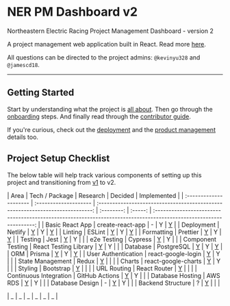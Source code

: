 # NER PM Dashboard v2

Northeastern Electric Racing Project Management Dashboard - version 2

A project management web application built in React.
Read more [here](https://github.com/Northeastern-Electric-Racing/PM-Dashboard-v2/blob/main/Docs/About.md).

All questions can be directed to the project admins: `@kevinyu328` and `@jamescd18`.

---

## Getting Started

Start by understanding what the project is [all about](https://github.com/Northeastern-Electric-Racing/PM-Dashboard-v2/blob/main/Docs/About.md).
Then go through the [onboarding](https://github.com/Northeastern-Electric-Racing/PM-Dashboard-v2/blob/main/Docs/Onboarding.md) steps.
And finally read through the [contributor guide](https://github.com/Northeastern-Electric-Racing/PM-Dashboard-v2/blob/main/Docs/ContributorGuide.md).

If you're curious, check out the [deployment](https://github.com/Northeastern-Electric-Racing/PM-Dashboard-v2/blob/main/Docs/Deployment.md) and the [product management](https://github.com/Northeastern-Electric-Racing/PM-Dashboard-v2/blob/main/Docs/ProductManagement.md) details too.

## Project Setup Checklist

The below table will help track various components of setting up this project and transitioning from [v1](https://github.com/Northeastern-Electric-Racing/PM-Dashboard-v1) to v2.

| Area                   | Tech / Package        |                                     Research                                      | Decided |                                                    Implemented                                                     |
| :--------------------- | :-------------------- | :----------------------------------------------------------------------------: | :--------: | :-----: | :----------------------------------------------------------------------------------------------------------------: |
| Basic React App        | create-react-app      |  -
                                                        |        Y
|                   [Y](https://github.com/Northeastern-Electric-Racing/PM-Dashboard-v2/tree/6762c180ade9801712fac20f0bc1cc32d7176326) |
| Deployment             | Netlify               | [Y](https://github.com/Northeastern-Electric-Racing/PM-Dashboard-v2/issues/1)  |        Y    |                   [Y](https://github.com/Northeastern-Electric-Racing/PM-Dashboard-v2/tree/8066a8e7ea9e8fe23b73753a4078f50490544b7f) |
| Linting                | ESLint                | [Y](https://github.com/Northeastern-Electric-Racing/PM-Dashboard-v2/issues/6)  |        Y    |                  [Y](https://github.com/Northeastern-Electric-Racing/PM-Dashboard-v2/pull/45)                    |
| Formatting             | Prettier              | [Y](https://github.com/Northeastern-Electric-Racing/PM-Dashboard-v2/issues/6)  |        Y    |                    [Y](https://github.com/Northeastern-Electric-Racing/PM-Dashboard-v2/pull/45)                    |
| Testing                | Jest                  | [Y](https://github.com/Northeastern-Electric-Racing/PM-Dashboard-v2/issues/7)  |        Y    |                                                                                                                    |
| e2e Testing            | Cypress               | [Y](https://github.com/Northeastern-Electric-Racing/PM-Dashboard-v2/issues/5)  |        Y    |                                                                                                                    |
| Component Testing      | React Testing Library | [Y](https://github.com/Northeastern-Electric-Racing/PM-Dashboard-v2/issues/16) |        Y    |                                                                                                                    |
| Database               | PostgreSQL            | [Y](https://github.com/Northeastern-Electric-Racing/PM-Dashboard-v2/issues/4)  |        Y    |                    [Y](https://github.com/Northeastern-Electric-Racing/PM-Dashboard-v2/pull/41)                    |
| ORM                    | Prisma                | [Y](https://github.com/Northeastern-Electric-Racing/PM-Dashboard-v2/issues/2)  |        Y    |                    [Y](https://github.com/Northeastern-Electric-Racing/PM-Dashboard-v2/pull/41)                    |
| User Authentication    | react-google-login    | [Y](https://github.com/Northeastern-Electric-Racing/PM-Dashboard-v2/issues/17) |        Y    |                                                                                                                    |
| State Management       | Redux                 | [Y](https://github.com/Northeastern-Electric-Racing/PM-Dashboard-v2/issues/18) |       |                                                                                                                    |
| Charts                 | react-google-charts   | [Y](https://github.com/Northeastern-Electric-Racing/PM-Dashboard-v2/issues/20) |        Y      |                                                                                                                    |
| Styling                | Bootstrap             | [Y](https://github.com/Northeastern-Electric-Racing/PM-Dashboard-v2/issues/19) |                |                                                                                                                    |
| URL Routing            | React Router          | [Y](https://github.com/Northeastern-Electric-Racing/PM-Dashboard-v2/issues/21) |                    |                                                                                                                    |
| Continuous Integration | GitHub Actions        | [Y](https://github.com/Northeastern-Electric-Racing/PM-Dashboard-v2/issues/22) |       Y      |                                                                                                                    |
| Database Hosting       | AWS RDS               | [Y](https://github.com/Northeastern-Electric-Racing/PM-Dashboard-v2/issues/23) |       Y    |                                                                                                                    |
| Database Design        | -                      | [Y](https://github.com/Northeastern-Electric-Racing/PM-Dashboard-v2/issues/37) |       Y    |                                                                                                                    |
| Backend Structure      | ?                     | [Y](https://github.com/Northeastern-Electric-Racing/PM-Dashboard-v2/issues/14) |                  |                                                                                                                    |

| \_                     | \_                    |                                       \_                                       |     \_     |   \_    |                                                         \_                                                         |
